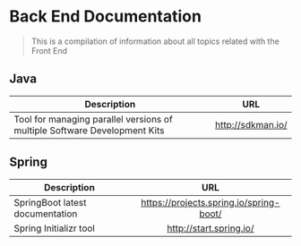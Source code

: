 # Back End Documentation
> This is a compilation of information about all topics related with the Front End 


## Java

| Description   | URL           | 
| ------------- |:-------------:| 
| Tool for managing parallel versions of multiple Software Development Kits| http://sdkman.io/ |

## Spring 

| Description   | URL           | 
| ------------- |:-------------:| 
| SpringBoot latest documentation| https://projects.spring.io/spring-boot/ |
| Spring Initializr tool| http://start.spring.io/ |
